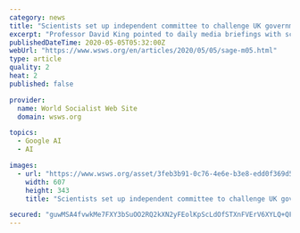 ```yaml
---
category: news
title: "Scientists set up independent committee to challenge UK government’s COVID-19 response: “there is no transparency”"
excerpt: "Professor David King pointed to daily media briefings with scientists standing alongside government ministers, stating “that is very different from being free to say what your advice is.”"
publishedDateTime: 2020-05-05T05:32:00Z
webUrl: "https://www.wsws.org/en/articles/2020/05/05/sage-m05.html"
type: article
quality: 2
heat: 2
published: false

provider:
  name: World Socialist Web Site
  domain: wsws.org

topics:
  - Google AI
  - AI

images:
  - url: "https://www.wsws.org/asset/3feb3b91-0c76-4e6e-b3e8-edd0f369d526/image.jpg"
    width: 607
    height: 343
    title: "Scientists set up independent committee to challenge UK government’s COVID-19 response: “there is no transparency”"

secured: "guwMSA4fvwkMe7FXY3bSuOO2RQ2kXN2yFEolKpScLdOfSTXnFVErV6XYLQ+QFuTnTOukShWtXjb4kdFqJYNZLWJAXA0/yA8cD3uWiWw/td++YaFu9G7psntDqxDljqz75LAVyvGSlZlfMh5Q97fBCxIjrTq32J2FbNs6MMue+u7Sybj2QAPZbItqK1cqECqrmk6ELHInH0o/nuZzg7EP8NFp7TBVD6HEgu4ShIORmIWeQ5u61uWJy7xq6xTuxECEyAQqqO8EHNDUdM1TOugxJKmLd8+HHBgdUNcxRHb/3I0XOCul7/3OQCzRIpTKoumV;Xpc9hKsf/U/EF5XGl/BE/g=="
---
```


